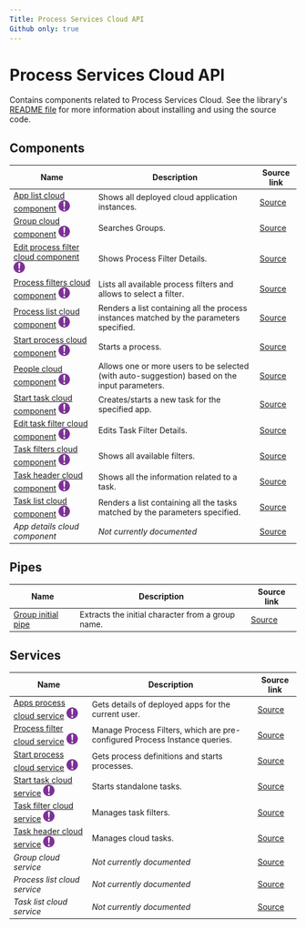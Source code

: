 ```yaml
---
Title: Process Services Cloud API
Github only: true
---
```


# Process Services Cloud API

Contains components related to Process Services Cloud.
See the library's
[README file](../../lib/process-services-cloud/README.md)
for more information about installing and using the source code.

<!--process-services-cloud start-->

## Components

| Name | Description | Source link |
| ---- | ----------- | ----------- |
| [App list cloud component](app-list-cloud.component.md) ![Experimental](../docassets/images/ExperimentalIcon.png) | Shows all deployed cloud application instances. | [Source](../../lib/process-services-cloud/src/lib/app/components/app-list-cloud.component.ts) |
| [Group cloud component](group-cloud.component.md) ![Experimental](../docassets/images/ExperimentalIcon.png) | Searches Groups. | [Source](../../lib/process-services-cloud/src/lib/group/components/group-cloud.component.ts) |
| [Edit process filter cloud component](edit-process-filter-cloud.component.md) ![Experimental](../docassets/images/ExperimentalIcon.png) | Shows Process Filter Details. | [Source](../../lib/process-services-cloud/src/lib/process/process-filters/components/edit-process-filter-cloud.component.ts) |
| [Process filters cloud component](process-filters-cloud.component.md) ![Experimental](../docassets/images/ExperimentalIcon.png) | Lists all available process filters and allows to select a filter. | [Source](../../lib/process-services-cloud/src/lib/process/process-filters/components/process-filters-cloud.component.ts) |
| [Process list cloud component](process-list-cloud.component.md) ![Experimental](../docassets/images/ExperimentalIcon.png) | Renders a list containing all the process instances matched by the parameters specified. | [Source](../../lib/process-services-cloud/src/lib/process/process-list/components/process-list-cloud.component.ts) |
| [Start process cloud component](start-process-cloud.component.md) ![Experimental](../docassets/images/ExperimentalIcon.png) | Starts a process. | [Source](../../lib/process-services-cloud/src/lib/process/start-process/components/start-process-cloud.component.ts) |
| [People cloud component](people-cloud.component.md) ![Experimental](../docassets/images/ExperimentalIcon.png) | Allows one or more users to be selected (with auto-suggestion) based on the input parameters. | [Source](../../lib/process-services-cloud/src/lib/task/start-task/components/people-cloud/people-cloud.component.ts) |
| [Start task cloud component](start-task-cloud.component.md) ![Experimental](../docassets/images/ExperimentalIcon.png) | Creates/starts a new task for the specified app. | [Source](../../lib/process-services-cloud/src/lib/task/start-task/components/start-task-cloud.component.ts) |
| [Edit task filter cloud component](edit-task-filter-cloud.component.md) ![Experimental](../docassets/images/ExperimentalIcon.png) | Edits Task Filter Details. | [Source](../../lib/process-services-cloud/src/lib/task/task-filters/components/edit-task-filter-cloud.component.ts) |
| [Task filters cloud component](task-filters-cloud.component.md) ![Experimental](../docassets/images/ExperimentalIcon.png) | Shows all available filters. | [Source](../../lib/process-services-cloud/src/lib/task/task-filters/components/task-filters-cloud.component.ts) |
| [Task header cloud component](task-header-cloud.component.md) ![Experimental](../docassets/images/ExperimentalIcon.png) | Shows all the information related to a task. | [Source](../../lib/process-services-cloud/src/lib/task/task-header/components/task-header-cloud.component.ts) |
| [Task list cloud component](task-list-cloud.component.md) ![Experimental](../docassets/images/ExperimentalIcon.png) | Renders a list containing all the tasks matched by the parameters specified. | [Source](../../lib/process-services-cloud/src/lib/task/task-list/components/task-list-cloud.component.ts) |
| _App details cloud component_ | _Not currently documented_ | [Source](../../lib/process-services-cloud/src/lib/app/components/app-details-cloud.component.ts) |

## Pipes

| Name | Description | Source link |
| ---- | ----------- | ----------- |
| [Group initial pipe](group-initial.pipe.md) | Extracts the initial character from a group name. | [Source](../../lib/process-services-cloud/src/lib/group/pipe/group-initial.pipe.ts) |

## Services

| Name | Description | Source link |
| ---- | ----------- | ----------- |
| [Apps process cloud service](apps-process-cloud.service.md) ![Experimental](../docassets/images/ExperimentalIcon.png) | Gets details of deployed apps for the current user.  | [Source](../../lib/process-services-cloud/src/lib/app/services/apps-process-cloud.service.ts) |
| [Process filter cloud service](process-filter-cloud.service.md) ![Experimental](../docassets/images/ExperimentalIcon.png) | Manage Process Filters, which are pre-configured Process Instance queries.  | [Source](../../lib/process-services-cloud/src/lib/process/process-filters/services/process-filter-cloud.service.ts) |
| [Start process cloud service](start-process-cloud.service.md) ![Experimental](../docassets/images/ExperimentalIcon.png) | Gets process definitions and starts processes.  | [Source](../../lib/process-services-cloud/src/lib/process/start-process/services/start-process-cloud.service.ts) |
| [Start task cloud service](start-task-cloud.service.md) ![Experimental](../docassets/images/ExperimentalIcon.png) | Starts standalone tasks.  | [Source](../../lib/process-services-cloud/src/lib/task/start-task/services/start-task-cloud.service.ts) |
| [Task filter cloud service](task-filter-cloud.service.md) ![Experimental](../docassets/images/ExperimentalIcon.png) | Manages task filters.  | [Source](../../lib/process-services-cloud/src/lib/task/task-filters/services/task-filter-cloud.service.ts) |
| [Task header cloud service](task-header-cloud.service.md) ![Experimental](../docassets/images/ExperimentalIcon.png) | Manages cloud tasks.  | [Source](../../lib/process-services-cloud/src/lib/task/task-header/services/task-header-cloud.service.ts) |
| _Group cloud service_ | _Not currently documented_ | [Source](../../lib/process-services-cloud/src/lib/group/services/group-cloud.service.ts) |
| _Process list cloud service_ | _Not currently documented_ | [Source](../../lib/process-services-cloud/src/lib/process/process-list/services/process-list-cloud.service.ts) |
| _Task list cloud service_ | _Not currently documented_ | [Source](../../lib/process-services-cloud/src/lib/task/task-list/services/task-list-cloud.service.ts) |

<!--process-services-cloud end-->
